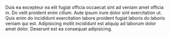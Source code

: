 Duis ea excepteur ea elit fugiat officia occaecat sint ad veniam amet officia in. Do velit proident enim cillum. Aute ipsum irure dolor sint exercitation ut. Quis enim do incididunt exercitation labore proident fugiat laboris do laboris veniam qui est. Adipisicing mollit incididunt est aliquip ad laborum dolor amet dolor. Deserunt est ea consequat adipisicing.
